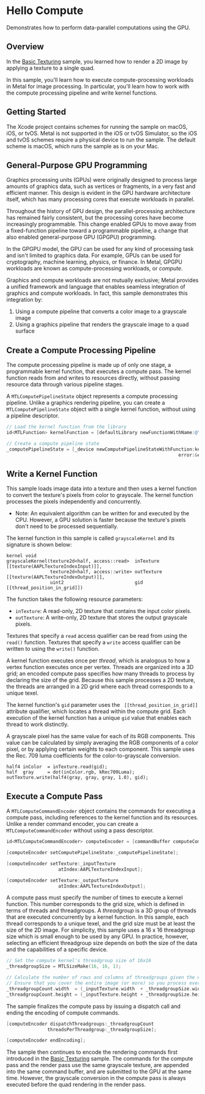 # Hello Compute

Demonstrates how to perform data-parallel computations using the GPU.

## Overview

In the [Basic Texturing](https://developer.apple.com/documentation/metal/fundamental_lessons/basic_texturing) sample, you learned how to render a 2D image by applying a texture to a single quad.

In this sample, you'll learn how to execute compute-processing workloads in Metal for image processing. In particular, you'll learn how to work with the compute processing pipeline and write kernel functions.

## Getting Started

The Xcode project contains schemes for running the sample on macOS, iOS, or tvOS. Metal is not supported in the iOS or tvOS Simulator, so the iOS and tvOS schemes require a physical device to run the sample. The default scheme is macOS, which runs the sample as is on your Mac.

## General-Purpose GPU Programming

Graphics processing units (GPUs) were originally designed to process large amounts of graphics data, such as vertices or fragments, in a very fast and efficient manner. This design is evident in the GPU hardware architecture itself, which has many processing cores that execute workloads in parallel.

Throughout the history of GPU design, the parallel-processing architecture has remained fairly consistent, but the processing cores have become increasingly programmable. This change enabled GPUs to move away from a fixed-function pipeline toward a programmable pipeline, a change that also enabled general-purpose GPU (GPGPU) programming.

In the GPGPU model, the GPU can be used for any kind of processing task and isn't limited to graphics data. For example, GPUs can be used for cryptography, machine learning, physics, or finance. In Metal, GPGPU workloads are known as compute-processing workloads, or *compute*.

Graphics and compute workloads are not mutually exclusive; Metal  provides a unified framework and language that enables seamless integration of graphics and compute workloads. In fact, this sample demonstrates this integration by:

1. Using a compute pipeline that converts a color image to a grayscale image
2. Using a graphics pipeline that renders the grayscale image to a quad surface

## Create a Compute Processing Pipeline

The compute processing pipeline is made up of only one stage, a programmable kernel function, that executes a compute pass. The kernel function reads from and writes to resources directly, without passing resource data through various pipeline stages.

A `MTLComputePipelineState` object represents a compute processing pipeline. Unlike a graphics rendering pipeline, you can create a `MTLComputePipelineState` object with a single kernel function, without using a pipeline descriptor.

``` objective-c
// Load the kernel function from the library
id<MTLFunction> kernelFunction = [defaultLibrary newFunctionWithName:@"grayscaleKernel"];

// Create a compute pipeline state
_computePipelineState = [_device newComputePipelineStateWithFunction:kernelFunction
                                                               error:&error];
```

## Write a Kernel Function

This sample loads image data into a texture and then uses a kernel function to convert the texture's pixels from color to grayscale. The kernel function processes the pixels independently and concurrently.

- Note: An equivalent algorithm can be written for and executed by the CPU. However, a GPU solution is faster because the texture's pixels don't need to be processed sequentially.

The kernel function in this sample is called `grayscaleKernel` and its signature is shown below:

``` metal
kernel void
grayscaleKernel(texture2d<half, access::read>  inTexture  [[texture(AAPLTextureIndexInput)]],
                texture2d<half, access::write> outTexture [[texture(AAPLTextureIndexOutput)]],
                uint2                          gid         [[thread_position_in_grid]])
```

The function takes the following resource parameters:

* `inTexture`: A read-only, 2D texture that contains the input color pixels.
* `outTexture`: A write-only, 2D texture that stores the output grayscale pixels.

Textures that specify a `read` access qualifier can be read from using the `read()` function. Textures that specify a `write` access qualifier can be written to using the `write()` function.

A kernel function executes once per *thread*, which is analogous to how a vertex function executes once per vertex. Threads are organized into a 3D grid; an encoded compute pass specifies how many threads to process by declaring the size of the grid. Because this sample processes a 2D texture, the threads are arranged in a 2D grid where each thread corresponds to a unique texel.

The kernel function's `gid` parameter uses the ` [[thread_position_in_grid]]` attribute qualifier, which locates a thread within the compute grid. Each execution of the kernel function has a unique `gid` value that enables each thread to work distinctly.

A grayscale pixel has the same value for each of its RGB components. This value can be calculated by simply averaging the RGB components of a color pixel, or by applying certain weights to each component. This sample uses the Rec. 709 luma coefficients for the color-to-grayscale conversion.

``` metal
half4 inColor  = inTexture.read(gid);
half  gray     = dot(inColor.rgb, kRec709Luma);
outTexture.write(half4(gray, gray, gray, 1.0), gid);
```

## Execute a Compute Pass

A `MTLComputeCommandEncoder` object contains the commands for executing a compute pass, including references to the kernel function and its resources. Unlike a render command encoder, you can create a `MTLComputeCommandEncoder` without using a pass descriptor.

``` objective-c
id<MTLComputeCommandEncoder> computeEncoder = [commandBuffer computeCommandEncoder];

[computeEncoder setComputePipelineState:_computePipelineState];

[computeEncoder setTexture:_inputTexture
                   atIndex:AAPLTextureIndexInput];

[computeEncoder setTexture:_outputTexture
                   atIndex:AAPLTextureIndexOutput];
```

A compute pass must specify the number of times to execute a kernel function. This number corresponds to the grid size, which is defined in terms of threads and threadgroups. A *threadgroup* is a 3D group of threads that are executed concurrently by a kernel function. In this sample, each thread corresponds to a unique texel, and the grid size must be at least the size of the 2D image. For simplicity, this sample uses a 16 x 16 threadgroup size which is small enough to be used by any GPU. In practice, however, selecting an efficient threadgroup size depends on both the size of the data and the capabilities of a specific device.

``` objective-c
// Set the compute kernel's threadgroup size of 16x16
_threadgroupSize = MTLSizeMake(16, 16, 1);

// Calculate the number of rows and columns of threadgroups given the width of the input image
// Ensure that you cover the entire image (or more) so you process every pixel
_threadgroupCount.width  = (_inputTexture.width  + _threadgroupSize.width -  1) / _threadgroupSize.width;
_threadgroupCount.height = (_inputTexture.height + _threadgroupSize.height - 1) / _threadgroupSize.height;
```

The sample finalizes the compute pass by issuing a dispatch call and ending the encoding of compute commands.

``` objective-c
[computeEncoder dispatchThreadgroups:_threadgroupCount
               threadsPerThreadgroup:_threadgroupSize];

[computeEncoder endEncoding];
```

The sample then continues to encode the rendering commands first introduced in the [Basic Texturing](https://developer.apple.com/documentation/metal/fundamental_lessons/basic_texturing) sample. The commands for the compute pass and the render pass use the same grayscale texture, are appended into the same command buffer, and are submitted to the GPU at the same time. However, the grayscale conversion in the compute pass is always executed before the quad rendering in the render pass.
